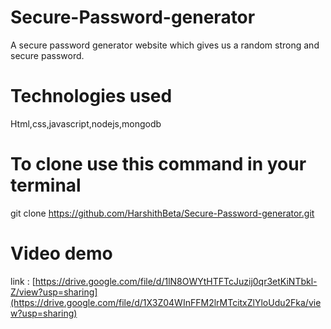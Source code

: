 # Secure-Password-generator
A secure password generator website which gives us a random strong and secure password.

# Technologies used
Html,css,javascript,nodejs,mongodb

# To clone use this command in your terminal
git clone https://github.com/HarshithBeta/Secure-Password-generator.git

# Video demo
link : [https://drive.google.com/file/d/1lN8OWYtHTFTcJuzij0qr3etKiNTbkl-Z/view?usp=sharing](https://drive.google.com/file/d/1X3Z04WInFFM2lrMTcitxZlYloUdu2Fka/view?usp=sharing)
